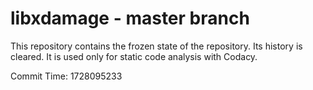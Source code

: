 # libxdamage - master branch

This repository contains the frozen state of the repository.
Its history is cleared. It is used only for static code
analysis with Codacy.

Commit Time: 1728095233